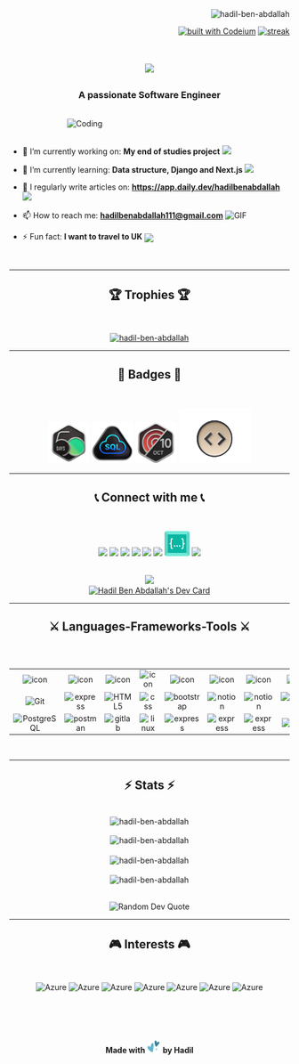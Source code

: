<div align="right"> 
<img src="https://komarev.com/ghpvc/?username=hadil-ben-abdallah&label=Profile%20views&color=0e75b6&style=flat" alt="hadil-ben-abdallah" />
    
[![built with Codeium](https://codeium.com/badges/main)](https://codeium.com) 
[![streak](https://codeium.com/badges/v2/user/hadilbenabdallah/streak)](https://codeium.com/profile/hadilbenabdallah)
</div>

<h1 align="center">
    <img src="https://readme-typing-svg.herokuapp.com/?font=Righteous&size=35&center=true&vCenter=true&width=500&height=70&duration=4000&lines=Hello,+World!+👋;+I'm+Hadil!;" />
</h1>

<h3 align="center">A passionate Software Engineer</h3>
<br/>
<img align="right" alt="Coding" width="400" src="https://mir-s3-cdn-cf.behance.net/project_modules/hd/06f21a161921919.63cd7887d0a70.gif">
<br/>
<br/>

- 🔭 I’m currently working on: **My end of studies project** <img src="https://github.com/TheDudeThatCode/TheDudeThatCode/blob/master/Assets/Developer.gif" width="45" />

- 🌱 I’m currently learning: **Data structure, Django and Next.js** <img src="https://media.giphy.com/media/WUlplcMpOCEmTGBtBW/giphy.gif" width="30">

- 📝 I regularly write articles on: **https://app.daily.dev/hadilbenabdallah** <img src = "https://media1.giphy.com/media/JZ40cnfnN11KycrvMF/giphy.gif?cid=ecf05e47a0n3gi1bfqntqmob8g9aid1oyj2wr3ds3mg700bl&rid=giphy.gif" width = '23' />

- 📫 How to reach me: **hadilbenabdallah111@gmail.com** <img alt="GIF" src="https://github.com/TheDudeThatCode/TheDudeThatCode/blob/master/Assets/hmm.gif" width="20" />

- ⚡ Fun fact: **I want to travel to UK** <img align ='center' src='https://media2.giphy.com/media/UQDSBzfyiBKvgFcSTw/giphy.gif?cid=ecf05e47p3cd513axbek3f56ti3jzizq8hincw20jauyyfyw&rid=giphy.gif' width ='29' />
<br/>
 <hr/>
<h2 align="center">🏆 Trophies 🏆</h2>
<br/>
<p align="center"> <a href="https://github.com/ryo-ma/github-profile-trophy"><img src="https://github-profile-trophy.vercel.app/?username=hadil-ben-abdallah&theme=darkhub&no-frame=true&title=MultiLanguage,Stars,Followers,Commits,Experience,PullRequest,Repositories&column=-1" alt="hadil-ben-abdallah" /></a> </p>
 <hr/>

 <h2 align="center">🥇 Badges 🥇</h2>
<br/>
<p align="center"> 
    <a href="https://leetcode.com/u/hadilbenabdallah/"><img src="50days.gif" alt="hadil-ben-abdallah" width="75" height="75"/></a>
    <a href="https://leetcode.com/u/hadilbenabdallah/"><img src="SQL.gif" alt="hadil-ben-abdallah" width="75" height="75"/></a>
    <a href="https://leetcode.com/u/hadilbenabdallah/"><img src="october.gif" alt="hadil-ben-abdallah" width="75" height="75"/></a>
    <a href="https://codeium.com/profile/hadilbenabdallah"><img src="codeiumFirtBadge.png" alt="hadil-ben-abdallah" width="130" height="100"/></a>
</p>
 <hr/>

<h2 align="center">📞 Connect with me 📞</h2>
<br/>
<p align="center">
<a href="https://codepen.io/hadil-ben-abdallah" target="blank"><img src="https://go-skill-icons.vercel.app/api/icons?i=codepen" height=45 withd=45 /></a>
<a href="https://dev.to/hadil" target="blank"><img src="https://go-skill-icons.vercel.app/api/icons?i=devto" height=45 withd=45 /></a>
<a href="https://app.daily.dev/hadilbenabdallah" target="blank"><img src="https://go-skill-icons.vercel.app/api/icons?i=dailydev" height=45 withd=45 /></a>
<a href="https://leetcode.com/u/hadilbenabdallah/" target="blank"><img src="https://go-skill-icons.vercel.app/api/icons?i=leetcode" height=45 withd=45 /></a>
<a href="https://linkedin.com/in/hadil-ben-abdallah" target="blank"><img src="https://go-skill-icons.vercel.app/api/icons?i=linkedin" height=45 withd=45 /></a>
<a href="https://twitter.com/hadilbnabdallah" target="blank"><img src="https://go-skill-icons.vercel.app/api/icons?i=twitter" height=45 withd=45 /></a>
<a href="https://codeium.com/profile/hadilbenabdallah" target="blank"><img src="codeium.png" height=45 withd=45 /></a>
<a href="https://github.com/Hadil-Ben-Abdallah" target="blank"><img src="https://go-skill-icons.vercel.app/api/icons?i=github" height=45 withd=45 /></a>
</p>
 <br/>
 <div align="center">
<a href="https://leetcode.com/u/hadilbenabdallah/" target="blank"><img src="https://leetcard.jacoblin.cool/hadilbenabdallah?theme=radical&ext=heatmap"/></a>
</div>
<div align="center">
<a href="https://app.daily.dev/hadilbenabdallah"><img src="https://api.daily.dev/devcards/v2/9pqnrpoJdg1CfgqIBuMCl.png?type=default&r=oy7" width="356" alt="Hadil Ben Abdallah's Dev Card"/></a>
</div>
 <hr/>
<h2 align="center">⚔ Languages-Frameworks-Tools ⚔</h2>
<br/>

<table>
<div style="display: flex; align-items: flex-start; align: center">
<table align="center">
  <tr>
    <td align="center" width="96">
        <img src="https://techstack-generator.vercel.app/react-icon.svg" alt="icon" width="40" height="40" />
    </td>
    <td align="center" width="96">
        <img src="https://techstack-generator.vercel.app/python-icon.svg" alt="icon" width="40" height="40" />
    </td>
    <td align="center" width="96">
        <img src="https://techstack-generator.vercel.app/js-icon.svg" alt="icon" width="40" height="40" />
    </td>
      <td align="center" width="96">
        <img src="https://techstack-generator.vercel.app/graphql-icon.svg" alt="icon" width="40" height="40" />
    </td>
    <td align="center" width="96">
        <img src="https://techstack-generator.vercel.app/mysql-icon.svg" alt="icon" width="40" height="40" />
    </td>
    <td align="center" width="96">
        <img src="https://techstack-generator.vercel.app/django-icon.svg" alt="icon" width="40" height="40" />
    </td>
    <td align="center" width="96">
        <img src="https://techstack-generator.vercel.app/github-icon.svg" alt="icon" width="40" height="40" />
    </td>
      <td align="center" width="96">
        <img src="https://techstack-generator.vercel.app/docker-icon.svg" alt="icon" width="40" height="40" />
    </td>
  </tr>
  <tr>    
<td align="center" width="96"> 
        <img src="https://user-images.githubusercontent.com/25181517/192108372-f71d70ac-7ae6-4c0d-8395-51d8870c2ef0.png" width="40" height="40" alt="Git" />
    </td>
     <td align="center" width="96">
        <img src="https://skillicons.dev/icons?i=bash" width="40" height="40" alt="express" />
    </td>
<td align="center"  width="96">
        <img src="https://skillicons.dev/icons?i=html" width="40" height="40" alt="HTML5" />
    </td>
<td align="center" width="96">
        <img src="https://skillicons.dev/icons?i=css" width="40" height="40" alt="css" />
    </td>
<td align="center"  width="96">
        <img src="https://skillicons.dev/icons?i=bootstrap" width="40" height="40" alt="bootstrap" />
    </td>
<td align="center"  width="96">
        <img src="https://skillicons.dev/icons?i=notion" width="40" height="40" alt="notion" />
    </td>
    <td align="center"  width="96">
        <img src="https://skillicons.dev/icons?i=vscode" width="40" height="40" alt="notion" />
    </td>
   <td align="center" width="96">
        <img src="https://skillicons.dev/icons?i=mongodb" width="40" height="40" alt="MongoDB" />
    </td>
  </tr>
 <tr>     
<td align="center" width="96">
        <img src="https://skillicons.dev/icons?i=postgres" width="40" height="40" alt="PostgreSQL" />
    </td>
<td align="center" width="96">
        <img src="https://skillicons.dev/icons?i=postman" width="40" height="40" alt="postman" />
    </td>
<td align="center" width="96">
        <img src="https://skillicons.dev/icons?i=gitlab" width="40" height="40" alt="gitlab" />
    </td>
<td align="center" width="96">
        <img src="https://skillicons.dev/icons?i=linux" width="40" height="40" alt="linux" />
    </td>
<td align="center" width="96">
        <img src="https://skillicons.dev/icons?i=express" width="40" height="40" alt="express" />
    </td>
<td align="center" width="96">
        <img src="https://skillicons.dev/icons?i=c" width="40" height="40" alt="express" />
    </td>
<td align="center" width="96">
        <img src="https://skillicons.dev/icons?i=next" width="40" height="40" alt="express" />
    </td>
    <td align="center" width="96">
        <img src="https://skillicons.dev/icons?i=nodejs" width="40" height="40" alt="Nodejs" />
     </td>
 </tr>
</table>
</table>

<br/>
 <hr/>
<h2 align="center">⚡ Stats ⚡</h2>
<br/>

<div align=center>
  <img align="center" src="https://github-readme-streak-stats.herokuapp.com/?user=hadil-ben-abdallah&&theme=radical" alt="hadil-ben-abdallah" />
    <br/> <br/>
   <img src="https://github-readme-activity-graph.vercel.app/graph?username=hadil-ben-abdallah&bg_color=141321&color=f8d847&line=a9fef7&point=87cbc5&area_color=a9fef7&title_color=fe428e&area=true" alt="hadil-ben-abdallah" />
<br>
<br>
    
  <img align="center" src="https://github-readme-stats.vercel.app/api?username=hadil-ben-abdallah&show_icons=true&locale=en&&theme=radical" alt="hadil-ben-abdallah" />
  <br/><br/>
 <img align="center" src="https://github-readme-stats.vercel.app/api/top-langs?username=hadil-ben-abdallah&show_icons=true&locale=en&layout=compact&&theme=radical" alt="hadil-ben-abdallah" />
</div>
<br/>
<p align="center">
  <img src="https://quotes-github-readme.vercel.app/api?type=horizontal&theme=radical" alt="Random Dev Quote" />
</p>

 <hr/>
<h2 align="center">🎮 Interests 🎮</h2>
<br/>
<p align="center">
<img src="https://raw.githubusercontent.com/jrohitofficial/jrohitofficial/master/Soccer%20Ball.webp" alt="Azure" width="40" height="40" />
<img src="https://raw.githubusercontent.com/jrohitofficial/jrohitofficial/master/Video%20Game.webp" alt="Azure" width="40" height="40" />
<img src="https://github.com/jrohitofficial/jrohitofficial/blob/master/Musical%20Notes.png?raw=true" alt="Azure" width="40" height="40" />
<img src="https://github.com/jrohitofficial/jrohitofficial/blob/master/Man%20Technologist%20Medium-Dark%20Skin%20Tone.png?raw=true" alt="Azure" width="40" height="40" />
<img src="https://github.com/jrohitofficial/jrohitofficial/blob/master/globe.gif?raw=true" alt="Azure" width="40" height="40" />
<img src="https://github.com/jrohitofficial/jrohitofficial/blob/master/book.gif?raw=true" alt="Azure" width="40" height="40" />
<img src="https://github.com/jrohitofficial/jrohitofficial/blob/master/music.gif?raw=true" alt="Azure" width="40" height="40"" />
</p>

<br/>
<br/>
<br/>

<h4 align="center">Made with <img src="hearts_gif.gif" width="25" height="25"/> by Hadil</h4>
